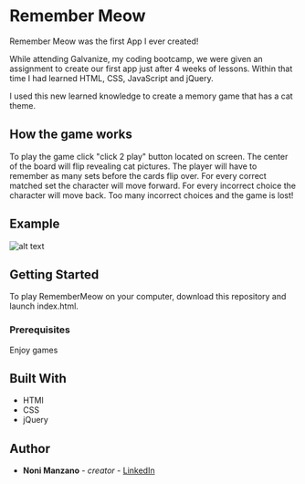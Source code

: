 # Remember Meow

Remember Meow was the first App I ever created! 

While attending Galvanize, my coding bootcamp, we were given an assignment to create our first app just after 4 weeks of lessons. 
Within that time I had learned HTML, CSS, JavaScript and jQuery.

I used this new learned knowledge to create a memory game that has a cat theme. 

## How the game works

To play the game click "click 2 play" button located on screen. The center of the board will flip revealing cat pictures. The player will have to remember as 
many sets before the cards flip over. For every correct matched set the character will move forward. For every incorrect choice the character will move back.
Too many incorrect choices and the game is lost! 

## Example

![alt text](https://media.giphy.com/media/3owvKhNqy245u90yuA/giphy.gif)

## Getting Started

To play RememberMeow on your computer, download this repository and launch index.html.

### Prerequisites

Enjoy games

## Built With

* HTMl
* CSS
* jQuery


## Author

* **Noni Manzano** - *creator* - [LinkedIn](linkedin.com/in/noni-manzano)
